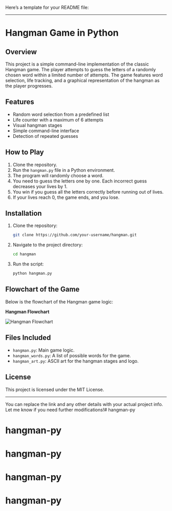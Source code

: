 Here’s a template for your README file:

---

# Hangman Game in Python

## Overview
This project is a simple command-line implementation of the classic Hangman game. The player attempts to guess the letters of a randomly chosen word within a limited number of attempts. The game features word selection, life tracking, and a graphical representation of the hangman as the player progresses.

## Features
- Random word selection from a predefined list
- Life counter with a maximum of 6 attempts
- Visual hangman stages
- Simple command-line interface
- Detection of repeated guesses

## How to Play
1. Clone the repository.
2. Run the `hangman.py` file in a Python environment.
3. The program will randomly choose a word.
4. You need to guess the letters one by one. Each incorrect guess decreases your lives by 1.
5. You win if you guess all the letters correctly before running out of lives.
6. If your lives reach 0, the game ends, and you lose.

## Installation
1. Clone the repository:
   ```bash
   git clone https://github.com/your-username/hangman.git
   ```
2. Navigate to the project directory:
   ```bash
   cd hangman
   ```
3. Run the script:
   ```bash
   python hangman.py
   ```

## Flowchart of the Game
Below is the flowchart of the Hangman game logic:

**Hangman Flowchart**

![Hangman Flowchart](https://github.com/mutkukucuk/hangman/tree/main/.idea)


## Files Included
- `hangman.py`: Main game logic.
- `hangman_words.py`: A list of possible words for the game.
- `hangman_art.py`: ASCII art for the hangman stages and logo.

## License
This project is licensed under the MIT License.

---

You can replace the link and any other details with your actual project info. Let me know if you need further modifications!# hangman-py
# hangman-py
# hangman-py
# hangman-py
# hangman-py
